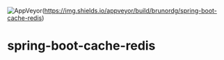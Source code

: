 ![AppVeyor](https://img.shields.io/appveyor/build/brunordg/)(https://img.shields.io/appveyor/build/brunordg/spring-boot-cache-redis)

# spring-boot-cache-redis
